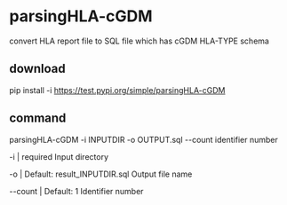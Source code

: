 # parsingHLA-cGDM

convert HLA report file to SQL file which has cGDM HLA-TYPE schema 

## download
pip install -i https://test.pypi.org/simple/parsingHLA-cGDM

## command
parsingHLA-cGDM -i INPUTDIR -o OUTPUT.sql --count identifier number

-i | required 
Input directory 

-o | Default: result_INPUTDIR.sql 
Output file name 

--count | Default: 1
Identifier number
